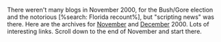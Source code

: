 There weren't many blogs in November 2000, for the Bush/Gore election and the notorious [%search: Florida recount%], but "scripting news" was there. Here are the archives for <a href="http://scripting.com/2000/11.html">November</a> and <a href="http://scripting.com/2000/12.html">December</a> 2000. Lots of interesting links. Scroll down to the end of November and start there. 
